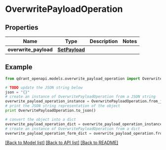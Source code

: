 # OverwritePayloadOperation


## Properties
Name | Type | Description | Notes
------------ | ------------- | ------------- | -------------
**overwrite_payload** | [**SetPayload**](SetPayload.md) |  | 

## Example

```python
from qdrant_openapi.models.overwrite_payload_operation import OverwritePayloadOperation

# TODO update the JSON string below
json = "{}"
# create an instance of OverwritePayloadOperation from a JSON string
overwrite_payload_operation_instance = OverwritePayloadOperation.from_json(json)
# print the JSON string representation of the object
print OverwritePayloadOperation.to_json()

# convert the object into a dict
overwrite_payload_operation_dict = overwrite_payload_operation_instance.to_dict()
# create an instance of OverwritePayloadOperation from a dict
overwrite_payload_operation_form_dict = overwrite_payload_operation.from_dict(overwrite_payload_operation_dict)
```
[[Back to Model list]](../README.md#documentation-for-models) [[Back to API list]](../README.md#documentation-for-api-endpoints) [[Back to README]](../README.md)


